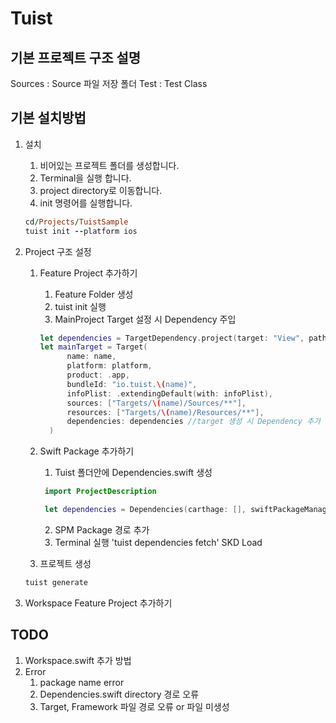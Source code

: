 # Tuist


## 기본 프로젝트 구조 설명
Sources : Source 파일 저장 폴더
Test : Test Class

## 기본 설치방법

1. 설치
   1. 비어있는 프로젝트 폴더를 생성합니다.
   2. Terminal을 실행 합니다.
   3. project directory로 이동합니다.
   4. init 명령어를 실행합니다.

   ~~~ruby
   cd/Projects/TuistSample
   tuist init --platform ios
   ~~~

2. Project 구조 설정
   1. Feature Project 추가하기
      1. Feature Folder 생성
      2. tuist init 실행
      3. MainProject Target 설정 시 Dependency 주입

      ~~~Swift
      let dependencies = TargetDependency.project(target: "View", path: "./View")
      let mainTarget = Target(
            name: name,
            platform: platform,
            product: .app,
            bundleId: "io.tuist.\(name)",
            infoPlist: .extendingDefault(with: infoPlist),
            sources: ["Targets/\(name)/Sources/**"],
            resources: ["Targets/\(name)/Resources/**"],
            dependencies: dependencies //target 생성 시 Dependency 추가
        )
      ~~~

   2. Swift Package 추가하기
      1. Tuist 폴더안에 Dependencies.swift 생성

        ~~~Swift
         import ProjectDescription

         let dependencies = Dependencies(carthage: [], swiftPackageManager: [.remote(url: "https://github.com/Alamofire/Alamofire.git", requirement: .upToNextMajor(from: "5.6.1"))], platforms: [.iOS])
        ~~~

      2. SPM Package 경로 추가
      3. Terminal 실행 'tuist dependencies fetch' SKD Load
   3. 프로젝트 생성

   ~~~ruby
   tuist generate
   ~~~

3. Workspace Feature Project 추가하기

## TODO

1. Workspace.swift 추가 방법
2. Error
   1. package name error
   2. Dependencies.swift directory 경로 오류
   3. Target, Framework 파일 경로 오류 or 파일 미생성
